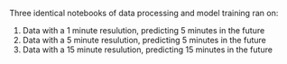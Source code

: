 Three identical notebooks of data processing and model training ran on:
1. Data with a 1 minute resulution, predicting 5 minutes in the future
2. Data with a 5 minute resulution, predicting 5 minutes in the future
3. Data with a 15 minute resulution, predicting 15 minutes in the future
